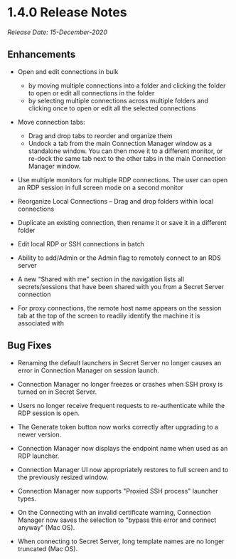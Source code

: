 [title]: # (1.4.0 Release)
[tags]: # (release notes)
[priority]: # (890)
# 1.4.0 Release Notes

*Release Date: 15-December-2020*

## Enhancements

* Open and edit connections in bulk
  * by moving multiple connections into a folder and clicking the folder to open or edit all connections in the folder
  * by selecting multiple connections across multiple folders and clicking once to open or edit all the selected connections

* Move connection tabs:
  * Drag and drop tabs to reorder and organize them
  * Undock a tab from the main Connection Manager window as a standalone window. You can then move it to a different monitor, or re-dock the same tab next to the other tabs in the main Connection Manager window.

* Use multiple monitors for multiple RDP connections. The user can open an RDP session in full screen mode on a second monitor

* Reorganize Local Connections – Drag and drop folders within local connections

* Duplicate an existing connection, then rename it or save it in a different folder

* Edit local RDP or SSH connections in batch

* Ability to add/Admin or the Admin flag to remotely connect to an RDS server

* A new “Shared with me” section in the navigation lists all secrets/sessions that have been shared with you from a Secret Server connection

* For proxy connections, the remote host name appears on the session tab at the top of the screen to readily identify the machine it is associated with



## Bug Fixes

 * Renaming the default launchers in Secret Server no longer causes an error in Connection Manager on session launch.

 * Connection Manager no longer freezes or crashes when SSH proxy is turned on in Secret Server.

 * Users no longer receive frequent requests to re-authenticate while the RDP session is open.

 * The Generate token button now works correctly after upgrading to a newer version.

 * Connection Manager now displays the endpoint name when used as an RDP launcher.

 * Connection Manager UI now appropriately restores to full screen and to the previously resized window.

 * Connection Manager now supports "Proxied SSH process" launcher types.

 * On the Connecting with an invalid certificate warning, Connection Manager now saves the selection to "bypass this error and connect anyway" (Mac OS).

 * When connecting to Secret Server, long template names are no longer truncated (Mac OS).
